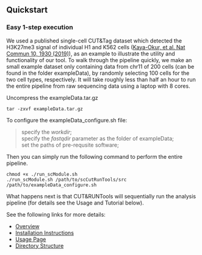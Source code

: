 ## Quickstart
### Easy 1-step execution

We used a published single-cell CUT&Tag dataset which detected the H3K27me3 signal of individual H1 and K562 cells ([Kaya-Okur, et al. Nat Commun 10, 1930 (2019)](https://doi.org/10.1038/s41467-019-09982-5)), as an example to illustrate the utility and functionality of our tool. To walk through the pipeline quickly, we make an small example dataset only containing data from chr11 of 200 cells (can be found in the folder exampleData), by randomly selecting 100 cells for the two cell types, respectively. It will take roughly less than half an hour to run the entire pipeline from raw sequencing data using a laptop with 8 cores.

Uncompress the exampleData.tar.gz

```
tar -zxvf exampleData.tar.gz
```

To configure the exampleData_configure.sh file:   
> specify the *workdir*;  
  specify the *fastqdir* parameter as the folder of exampleData;  
  set the paths of pre-requsite software;  

Then you can simply run the following command to perform the entire pipeline.

```
chmod +x ./run_scModule.sh   
./run_scModule.sh /path/to/scCutRunTools/src /path/to/exampleData_configure.sh
```

What happens next is that CUT&RUNTools will sequentially run the analysis pipeline (for details see the Usage and Tutorial below). 


See the following links for more details:

- [Overview](./sc-OVERVIEW.md)
- [Installation Instructions](./sc-INSTALL.md)
- [Usage Page](./sc-USAGE.md)
- [Directory Structure](./sc-DIRECTORY.md)


